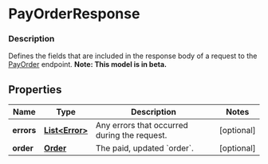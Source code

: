 
# PayOrderResponse

### Description

Defines the fields that are included in the response body of a request to the [PayOrder](#endpoint-payorder) endpoint.
**Note: This model is in beta.**

## Properties
Name | Type | Description | Notes
------------ | ------------- | ------------- | -------------
**errors** | [**List&lt;Error&gt;**](Error.md) | Any errors that occurred during the request. |  [optional]
**order** | [**Order**](Order.md) | The paid, updated &#x60;order&#x60;. |  [optional]



